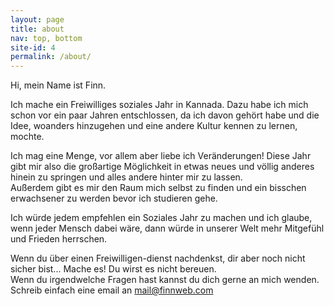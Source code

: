 ```yaml
---
layout: page
title: about
nav: top, bottom
site-id: 4
permalink: /about/
---
```


Hi, mein Name ist Finn.

Ich mache ein Freiwilliges soziales Jahr in Kannada. Dazu habe ich mich schon vor ein paar Jahren entschlossen, da ich davon gehört habe und die Idee, woanders hinzugehen und eine andere Kultur kennen zu lernen, mochte.

Ich mag eine Menge, vor allem aber liebe ich Veränderungen!
Diese Jahr gibt mir also die großartige Möglichkeit in etwas neues und völlig anderes hinein zu springen und alles andere hinter mir zu lassen.  
Außerdem gibt es mir den Raum mich selbst zu finden und ein bisschen erwachsener zu werden bevor ich studieren gehe.

Ich würde jedem empfehlen ein Soziales Jahr zu machen und ich glaube, wenn jeder Mensch dabei wäre, dann würde in unserer Welt mehr Mitgefühl und Frieden herrschen.

Wenn du über einen Freiwilligen-dienst nachdenkst, dir aber noch nicht sicher bist... Mache es! Du wirst es nicht bereuen.  
Wenn du irgendwelche Fragen hast kannst du dich gerne an mich wenden. Schreib einfach eine email an [mail@finnweb.com](mailto:mail@finniweb.com)
